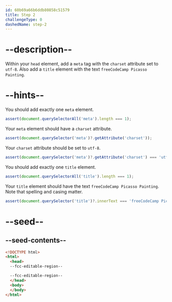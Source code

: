 ```yaml
---
id: 60b69a66b6ddb80858c51579
title: Step 2
challengeType: 0
dashedName: step-2
---
```


# --description--

Within your `head` element, add a `meta` tag with the `charset` attribute set to `utf-8`. Also add a `title` element with the text `freeCodeCamp Picasso Painting`.

# --hints--

You should add exactly one `meta` element.

```js
assert(document.querySelectorAll('meta').length === 1);
```

Your `meta` element should have a `charset` attribute.

```js
assert(document.querySelector('meta')?.getAttribute('charset'));
```

Your `charset` attribute should be set to `utf-8`.

```js
assert(document.querySelector('meta')?.getAttribute('charset') === 'utf-8');
```

You should add exactly one `title` element.

```js
assert(document.querySelectorAll('title').length === 1);
```

Your `title` element should have the text `freeCodeCamp Picasso Painting`. Note that spelling and casing matter.

```js
assert(document.querySelector('title')?.innerText === 'freeCodeCamp Picasso Painting');
```

# --seed--

## --seed-contents--

```html
<!DOCTYPE html>
<html>
  <head>
  --fcc-editable-region--

  --fcc-editable-region--
  </head>
  <body>
  </body>
</html>
```

```css

```
